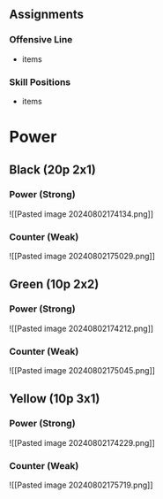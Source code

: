 ## Assignments

### Offensive Line
- items

### Skill Positions
- items

# Power

## Black (20p 2x1)

### Power (Strong)
![[Pasted image 20240802174134.png]]

### Counter (Weak)
![[Pasted image 20240802175029.png]]

## Green (10p 2x2)

### Power (Strong)
![[Pasted image 20240802174212.png]]

### Counter (Weak)
![[Pasted image 20240802175045.png]]
## Yellow (10p 3x1)

### Power (Strong)
![[Pasted image 20240802174229.png]]

### Counter (Weak)
![[Pasted image 20240802175719.png]]
